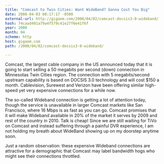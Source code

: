 ```yaml
---
title: "Comcast to Twin Cities: Want WideBand? Gonna Cost You Big"
date: 2008-04-03 08:17:17 -0500
external-url: http://gigaom.com/2008/04/02/comcast-docsis3-0-wideband/
hash: 74caad491a79a4f579c41e27f6e41f6f
year: 2008
month: 04
scheme: http
host: gigaom.com
path: /2008/04/02/comcast-docsis3-0-wideband/

---
```


Comcast, the largest cable company in the US announced today that it is going to start selling a 50 megabits per second (down) connection in Minnesotas Twin Cities region. The connection with 5 megabits/second upstream capability is based on DOCSIS 3.0 technology and will cost $150 a month. Cablevision, Surewest and Verizon have been offering similar high-speed yet very expensive connections for a while now.


The so-called Wideband connection is getting a lot of attention today, though the service is unavailable in larger Comcast markets like San Francisco, where 16 Mbps is as fast as you can go. Comcast promises that it will make Wideband available in 20% of the market it serves by 2009 and rest of the country in 2010. Talk is cheap! Since we are still waiting for TiVo on Comcast and instead suffering through a painful DVR experience, I am not holding my breath about WideBand showing up on my doorstep anytime soon.


Just a random observation: these expensive Wideband connections are attractive  for a demographic that Comcast may label bandwidth hogs who might see their connections throttled.
